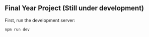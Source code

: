 ## Final Year Project (Still under development)

First, run the development server:

```bash
npm run dev

```
